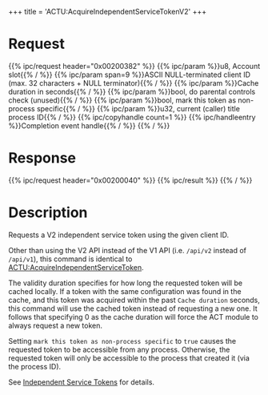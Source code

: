 +++
title = 'ACTU:AcquireIndependentServiceTokenV2'
+++

# Request

{{% ipc/request header="0x00200382" %}}
{{% ipc/param %}}u8, Account slot{{% / %}}
{{% ipc/param span=9 %}}ASCII NULL-terminated client ID (max. 32 characters + NULL terminator){{% / %}}
{{% ipc/param %}}Cache duration in seconds{{% / %}}
{{% ipc/param %}}bool, do parental controls check (unused){{% / %}}
{{% ipc/param %}}bool, mark this token as non-process specific{{% / %}}
{{% ipc/param %}}u32, current (caller) title process ID{{% / %}}
{{% ipc/copyhandle count=1 %}}
{{% ipc/handleentry %}}Completion event handle{{% / %}}
{{% / %}}

# Response

{{% ipc/request header="0x00200040" %}}
{{% ipc/result %}}
{{% / %}}

# Description

Requests a V2 independent service token using the given client ID.

Other than using the V2 API instead of the V1 API (i.e. `/api/v2` instead of `/api/v1`), this command is identical to [ACTU:AcquireIndependentServiceToken](ACTU:AcquireIndependentServiceToken "wikilink").

The validity duration specifies for how long the requested token will be cached locally. If a token with the same configuration was found in the cache, and this token was acquired within the past `Cache duration` seconds, this command will use the cached token instead of requesting a new one. It follows that specifying 0 as the cache duration will force the ACT module to always request a new token.

Setting `mark this token as non-process specific` to `true` causes the requested token to be accessible from any process. Otherwise, the requested token will only be accessible to the process that created it (via the process ID).

See [Independent Service Tokens](ACT_Services#independent_service_tokens "wikilink") for details.
